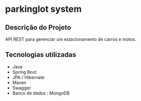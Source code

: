 # parkinglot system
## Descrição do Projeto
API REST para gerenciar um estacionamento de carros e motos.

## Tecnologias utilizadas
- Java
- Spring Boot
- JPA / Hibernate
- Maven
- Swagger
- Banco de dados : MongoDB


